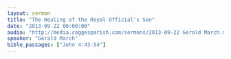 ```yaml
---
layout: sermon
title: "The Healing of the Royal Official's Son"
date: "2013-09-22 00:00:00"
audio: "http://media.coggesparish.com/sermons/2013-09-22 Gerald March.mp3"
speaker: "Gerald March"
bible_passages: ["John 4:43-54"]
---
```

